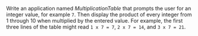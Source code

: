 Write an application named *MultiplicationTable* that prompts the user for an integer value, for example `7`. Then display the product of every integer from 1 through 10 when multiplied by the entered value. For example, the first three lines of the table might read `1 x 7 = 7`, `2 x 7 = 14`, and `3 x 7 = 21`.


